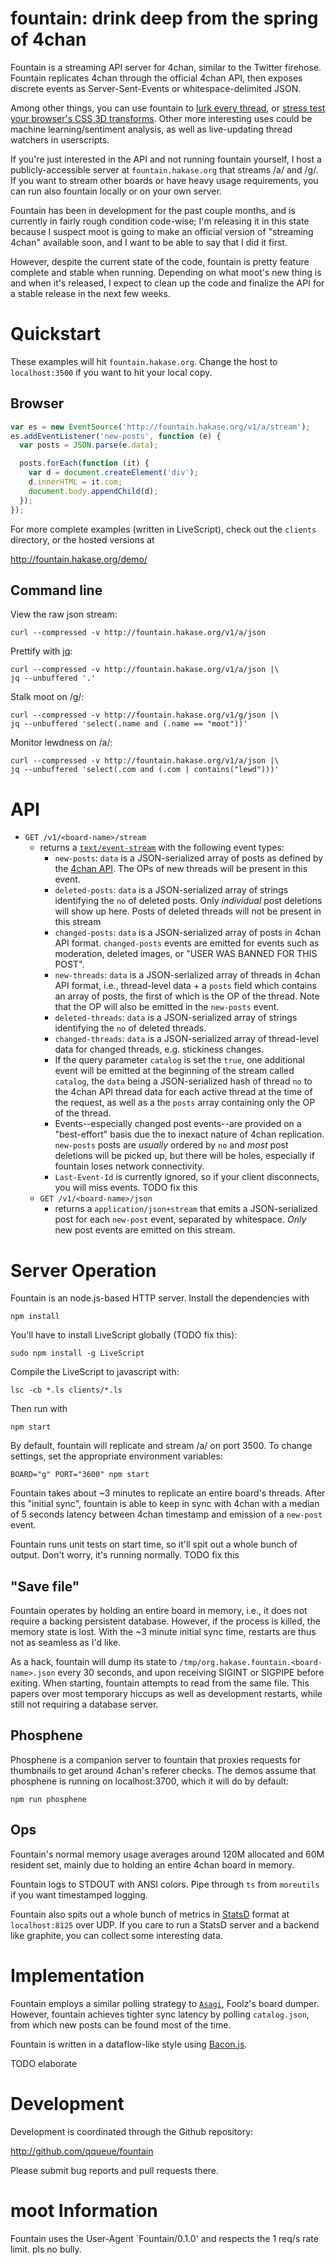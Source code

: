 # fountain: drink deep from the spring of 4chan

Fountain is a streaming API server for 4chan, similar to the Twitter firehose.
Fountain replicates 4chan through the official 4chan API, then exposes
discrete events as Server-Sent-Events or whitespace-delimited JSON.

Among other things, you can use fountain to [lurk every thread][drinker], or
[stress test your browser's CSS 3D transforms][spess]. Other more interesting
uses could be machine learning/sentiment analysis, as well as live-updating
thread watchers in userscripts.

If you're just interested in the API and not running fountain yourself, I host
a publicly-accessible server at `fountain.hakase.org` that streams /a/ and /g/.
If you want to stream other boards or have heavy usage requirements, you can
run also fountain locally or on your own server.

Fountain has been in development for the past couple months, and is
currently in fairly rough condition code-wise; I'm releasing it in this state
because I suspect moot is going to make an official version of "streaming
4chan" available soon, and I want to be able to say that I did it first.

However, despite the current state of the code, fountain is pretty feature
complete and stable when running. Depending on what moot's new thing is
and when it's released, I expect to clean up the code and finalize the API for
a stable release in the next few weeks.

[drinker]: http://fountain.hakase.org/demo/client.html#g
[spess]: http://fountain.hakase.org/demo/spess.html#a

# Quickstart

These examples will hit `fountain.hakase.org`. Change the host to
`localhost:3500` if you want to hit your local copy.

## Browser

```js
var es = new EventSource('http://fountain.hakase.org/v1/a/stream');
es.addEventListener('new-posts', function (e) {
  var posts = JSON.parse(e.data);

  posts.forEach(function (it) {
    var d = document.createElement('div');
    d.innerHTML = it.com;
    document.body.appendChild(d);
  });
});

```

For more complete examples (written in LiveScript), check out the `clients`
directory, or the hosted versions at

http://fountain.hakase.org/demo/

## Command line

View the raw json stream:

    curl --compressed -v http://fountain.hakase.org/v1/a/json

Prettify with [jq][]:

    curl --compressed -v http://fountain.hakase.org/v1/a/json |\
    jq --unbuffered '.'

Stalk moot on /g/:

    curl --compressed -v http://fountain.hakase.org/v1/g/json |\
    jq --unbuffered 'select(.name and (.name == "moot"))'

Monitor lewdness on /a/:

    curl --compressed -v http://fountain.hakase.org/v1/a/json |\
    jq --unbuffered 'select(.com and (.com | contains("lewd")))'

[jq]: http://stedolan.github.io/jq/

# API

- `GET /v1/<board-name>/stream`
  - returns a [`text/event-stream`][0] with the following event types:
    - `new-posts`: `data` is a JSON-serialized array of posts as defined by
      the [4chan API][1]. The OPs of new threads will be present in this event.
    - `deleted-posts`: `data` is a JSON-serialized array of strings identifying the
      `no` of deleted posts. Only _individual_ post deletions will show up here.
      Posts of deleted threads will not be present in this stream
    - `changed-posts`: `data` is a JSON-serialized array of posts in 4chan API format.
      `changed-posts` events are emitted for events such as moderation, deleted images,
      or "USER WAS BANNED FOR THIS POST".
    - `new-threads`: `data` is a JSON-serialized array of threads in 4chan API format,
      i.e., thread-level data + a `posts` field which contains an array of posts, the
      first of which is the OP of the thread. Note that the OP will also be emitted in
      the `new-posts` event.
    - `deleted-threads`: `data` is a JSON-serialized array of strings identifying the
      `no` of deleted threads.
    - `changed-threads`: `data` is a JSON-serialized array of thread-level data for
      changed threads, e.g. stickiness changes.
    - If the query parameter `catalog` is set the `true`, one additional event will
      be emitted at the beginning of the stream called `catalog`, the `data` being
      a JSON-serialized hash of thread `no` to the 4chan API thread data for each
      active thread at the time of the request, as well as a the `posts` array containing
      only the OP of the thread.
    - Events--especially changed post events--are provided on a "best-effort"
      basis due the to inexact nature of 4chan replication. `new-posts` posts
      are _usually_ ordered by `no` and _most_ post deletions will be picked up,
      but there will be holes, especially if fountain loses network connectivity.
    - `Last-Event-Id` is currently ignored, so if your client disconnects, you
      will miss events. TODO fix this
  - `GET /v1/<board-name>/json`
    - returns a `application/json+stream` that emits a JSON-serialized post for
      each `new-post` event, separated by whitespace. _Only_ new post events are
      emitted on this stream.

[0]: http://www.w3.org/TR/eventsource/
[1]: https://github.com/4chan/4chan-API/

# Server Operation

Fountain is an node.js-based HTTP server. Install the dependencies with

    npm install

You'll have to install LiveScript globally (TODO fix this):

    sudo npm install -g LiveScript

Compile the LiveScript to javascript with:

    lsc -cb *.ls clients/*.ls

Then run with

    npm start

By default, fountain will replicate and stream /a/ on port 3500. To change
settings, set the appropriate environment variables:

    BOARD="g" PORT="3600" npm start

Fountain takes about ~3 minutes to replicate an entire board's threads. After
this "initial sync", fountain is able to keep in sync with 4chan with
a median of 5 seconds latency between 4chan timestamp and emission of a
`new-post` event.

Fountain runs unit tests on start time, so it'll spit out a whole bunch
of output. Don't worry, it's running normally. TODO fix this

## "Save file"

Fountain operates by holding an entire board in memory, i.e., it does not require
a backing persistent database. However, if the process is killed, the memory state
is lost. With the ~3 minute initial sync time, restarts are thus not as seamless as
I'd like.

As a hack, fountain will dump its state to `/tmp/org.hakase.fountain.<board-name>.json`
every 30 seconds, and upon receiving SIGINT or SIGPIPE before exiting. When starting,
fountain attempts to read from the same file. This papers over most temporary
hiccups as well as development restarts, while still not requiring a database server.

## Phosphene

Phosphene is a companion server to fountain that proxies requests for
thumbnails to get around 4chan's referer checks. The demos assume that
phosphene is running on localhost:3700, which it will do by default:

    npm run phosphene

## Ops

Fountain's normal memory usage averages around 120M allocated and 60M resident
set, mainly due to holding an entire 4chan board in memory.

Fountain logs to STDOUT with ANSI colors. Pipe through `ts` from `moreutils` if
you want timestamped logging.

Fountain also spits out a whole bunch of metrics in [StatsD][] format at
`localhost:8125` over UDP. If you care to run a StatsD server and a backend
like graphite, you can collect some interesting data.

[StatsD]: https://github.com/etsy/statsd

# Implementation

Fountain employs a similar polling strategy to [`Asagi`][4], Foolz's board dumper.
However, fountain achieves tighter sync latency by polling `catalog.json`, from
which new posts can be found most of the time.

Fountain is written in a dataflow-like style using [Bacon.js][5].

TODO elaborate

[4]: https://github.com/eksopl/asagi
[5]: https://github.com/baconjs/bacon.js

# Development

Development is coordinated through the Github repository:

http://github.com/qqueue/fountain

Please submit bug reports and pull requests there.

# moot Information

Fountain uses the User-Agent `Fountain/0.1.0' and respects the 1 req/s rate limit.
pls no bully.
